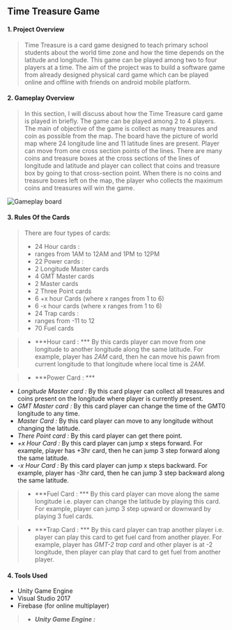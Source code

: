 ## Time Treasure Game
#### 1. Project Overview ####
>Time Treasure is a card game designed to teach primary school students about the world time zone and how the time depends on the latitude and longitude. This game can be played among two to four players at a time. The aim of the project was to build a software game from already designed physical card game which can be played online and offline with friends on android mobile platform.

#### 2. Gameplay Overview ####
>In this section, I will discuss about how the Time Treasure card game is played in briefly.
The game can be played among 2 to 4 players. The main of objective of the game is collect as many treasures and coin as possible from the map. The board have the picture of world map where 24 longitude line and 11 latitude lines are present. Player can move from one cross section points of the lines. There are many coins and treasure boxes at the cross sections of the lines of longitude and latitude and player can collect that coins and treasure box by going to that cross-section point. When there is no coins and treasure boxes left on the map, the player who collects the maximum coins and treasures will win the game.

![Gameplay board](https://markdown-here.com/img/icon256.png)

#### 3. Rules Of the Cards ####
>There are four types of cards:
>* 24 Hour cards :
>  * ranges from 1AM to 12AM and 1PM to 12PM
>* 22 Power cards :
>  * 2 Longitude Master cards
>  * 4 GMT Master cards
>  * 2 Master cards
>  * 2 Three Point cards
>  * 6 +x hour Cards (where x ranges from 1 to 6)
>  * 6 -x hour cards (where x ranges from 1 to 6)
>* 24 Trap cards :
>  * ranges from -11 to 12
>* 70 Fuel cards

>* ***Hour card : *** By this cards player can move from one longitude to another longitude along the same latitude. For example, player has _2AM_ card, then he can move his pawn from current longitude to that longitude where local time is _2AM_.

>* ***Power Card : ***
  * _Longitude Master card :_ By this card player can collect all treasures and coins present on the longitude where player is currently present.
  * _GMT Master card :_ By this card player can change the time of the GMT0 longitude to any time.
  * _Master Card :_ By this card player can move to any longitude without changing the latitude.
  * _There Point card :_ By this card player can get there point.
  * _+x Hour Card :_ By this card player can jump x steps forward. For example, player has +3hr card, then he can jump 3 step forward along the same latitude.
  * _-x Hour Card :_ By this card player can jump x steps backward. For example, player has -3hr card, then he can jump 3 step backward along the same latitude.

>* ***Fuel Card : *** By this card player can move along the same longitude i.e. player can change the latitude by playing this card. For example, player can jump 3 step upward or downward by playing 3 fuel cards.

>* ***Trap Card : *** By this card player can trap another player i.e. player can play this card to get fuel card from another player. For example, player has _GMT-2 trap card_ and other player is at -2 longitude, then player can play that card to get fuel from another player.

#### 4. Tools Used ####
* Unity Game Engine
* Visual Studio 2017
* Firebase (for online multiplayer)

>* ___Unity Game Engine :___
